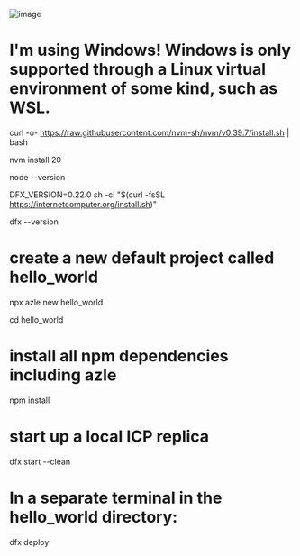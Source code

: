 ![image](https://github.com/user-attachments/assets/7fc06eb4-aa03-464f-a21b-7784fc1b348b)

# I'm using Windows! Windows is only supported through a Linux virtual environment of some kind, such as WSL. 

curl -o- https://raw.githubusercontent.com/nvm-sh/nvm/v0.39.7/install.sh | bash

nvm install 20

node --version

DFX_VERSION=0.22.0 sh -ci "$(curl -fsSL https://internetcomputer.org/install.sh)"

dfx --version

# create a new default project called hello_world

npx azle new hello_world

cd hello_world

# install all npm dependencies including azle

npm install

# start up a local ICP replica

dfx start --clean

# In a separate terminal in the hello_world directory:

dfx deploy
